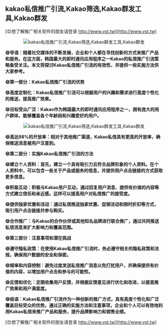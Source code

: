 ## **kakao私信推广引流,Kakao筛选,Kakao群发工具,Kakao群发**

[😍想了解推广相关软件的朋友请登录 http://www.vst.tw](http://www.vst.tw)

 <center><img src="https://vst.tw/MP4/tuiguang/png/6.png" alt="kakao私信推广引流,Kakao筛选,Kakao群发工具,Kakao群发"></center>

**😄导语：随着社交媒体的不断发展，企业和个人都在寻找创新的方式来推广产品和服务。在这方面，韩国最大的即时通讯应用程序之一Kakao的私信推广引流策略备受关注。本文将探讨Kakao私信推广引流的有效性，并提供一些实施方法供大家参考。**

**😄第一部分：Kakao私信推广引流的优势**

**😄高度定制化：Kakao私信推广引流可以根据用户的兴趣和需求进行高度个性化的推送，提高推广效果。**

**😄目标受众广泛：Kakao作为韩国最大的即时通讯应用程序之一，拥有庞大的用户群体，能够覆盖各个年龄段和兴趣爱好的用户。**

 <center><img src="https://vst.tw/MP4/tuiguang/png/7.png" alt="kakao私信推广引流,Kakao筛选,Kakao群发工具,Kakao群发"></center>

**😄高达98%的开放率：相对于其他推广渠道，Kakao私信具有更高的开放率，确保推送消息被用户注意到。**

**😄第二部分：实施Kakao私信推广引流的方法**

**😄建立个人资料：首先，建立一个具有吸引力且符合品牌形象的个人资料。在个人资料中，可以包含一些关于产品或服务的信息，并提供用户点击链接的方式获取更多信息。**

**😄积极互动：积极与Kakao用户互动，通过回复用户消息、提供有价值的内容等方式建立信任和亲近感。这样可以提高用户对私信推广的接受度。**

**😄提供独家优惠和活动：通过私信推送独家优惠、促销活动和限时折扣等方式，吸引用户点击链接并参与购买。**

**😄合作推广：与Kakao的合作伙伴或其他知名品牌进行联合推广，通过共同推送私信消息来扩大影响力和覆盖范围。**

**😄第三部分：注意事项和潜在挑战**

**😄遵守隐私政策：在使用Kakao私信推广引流时，务必遵守相关的隐私政策和法规，确保用户数据的安全和保密。**

**😄频率和内容控制：避免过度发送私信推广消息以免打扰用户，并确保提供有价值的内容，以增加用户点击和参与的可能性。**

**😄反馈和优化：定期收集用户反馈，并根据反馈意见进行优化和改进，以提高推广效果和用户满意度。**

**😄结语：Kakao私信推广引流作为一种创新的推广方式，具有高度个性化和广泛覆盖目标受众的优势。通过正确的实施方法和注意事项，企业和个人可以有效地利用Kakao私信来推广产品和服务，提升品牌影响力和销售业绩。**

[😍想了解推广相关软件的朋友请登录 http://www.vst.tw](http://www.vst.tw)



